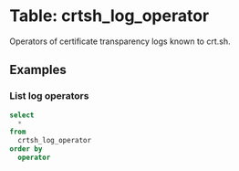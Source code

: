 # Table: crtsh_log_operator

Operators of certificate transparency logs known to crt.sh.

## Examples

### List log operators

```sql
select
  *
from
  crtsh_log_operator
order by
  operator
```
